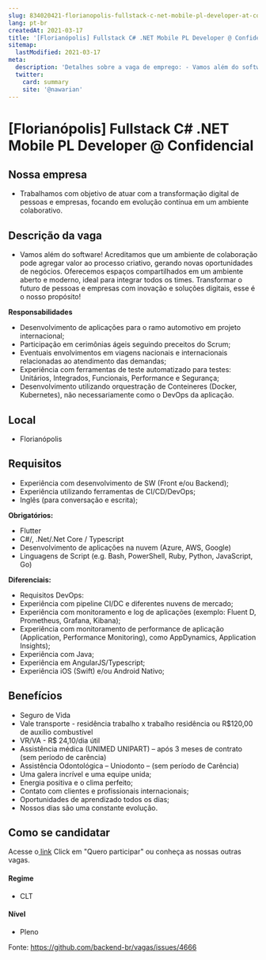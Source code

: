 ```yaml
---
slug: 834020421-florianopolis-fullstack-c-net-mobile-pl-developer-at-confidencial
lang: pt-br
createdAt: 2021-03-17
title: '[Florianópolis] Fullstack C# .NET Mobile PL Developer @ Confidencial - Vaga de Emprego'
sitemap:
  lastModified: 2021-03-17
meta:
  description: 'Detalhes sobre a vaga de emprego: - Vamos além do software! Acreditamos que um ambiente de colaboração pode agregar valor ao processo criativo, gerando novas oportunidades de negócios. Oferecemos espaços compartilhados em um ambiente aberto e moderno, ideal para integrar todos os times. Transformar o futuro de pessoas e empresas com inovação e soluções digitais, esse é o nosso propósito! **Responsabilidades** - Desenvolvimento de aplicações para o ramo automotivo em projeto internacional; - Participação em cerimônias ágeis seguindo preceitos do Scrum; - Eventuais envolvimentos em viagens nacionais e internacionais relacionadas ao atendimento das demandas; - Experiência com ferramentas de teste automatizado para testes: Unitários, Integrados, Funcionais, Performance e Segurança; - Desenvolvimento utilizando orquestração de Conteineres (Docker, Kubernetes), não necessariamente como o DevOps da aplicação.'
  twitter:
    card: summary
    site: '@nawarian'
---
```


# [Florianópolis] Fullstack C# .NET Mobile PL Developer @ Confidencial

## Nossa empresa

- Trabalhamos com objetivo de atuar com a transformação digital de pessoas e empresas, focando em evolução contínua em um ambiente colaborativo.

## Descrição da vaga

- Vamos além do software! Acreditamos que um ambiente de colaboração pode agregar valor ao processo criativo, gerando novas oportunidades de negócios. Oferecemos espaços compartilhados em um ambiente aberto e moderno, ideal para integrar todos os times. Transformar o futuro de pessoas e empresas com inovação e soluções digitais, esse é o nosso propósito!

**Responsabilidades**

- Desenvolvimento de aplicações para o ramo automotivo em projeto internacional;
- Participação em cerimônias ágeis seguindo preceitos do Scrum;
- Eventuais envolvimentos em viagens nacionais e internacionais relacionadas ao atendimento das demandas;
- Experiência com ferramentas de teste automatizado para testes: Unitários, Integrados, Funcionais, Performance e Segurança;
- Desenvolvimento utilizando orquestração de Conteineres (Docker, Kubernetes), não necessariamente como o DevOps da aplicação.

## Local

- Florianópolis

## Requisitos

- Experiência com desenvolvimento de SW (Front e/ou Backend);
- Experiência utilizando ferramentas de CI/CD/DevOps;
- Inglês (para conversação e escrita);

**Obrigatórios:**

- Flutter
- C#/, .Net/.Net Core / Typescript
- Desenvolvimento de aplicações na nuvem (Azure, AWS, Google)
- Linguagens de Script (e.g. Bash, PowerShell, Ruby, Python, JavaScript, Go)

**Diferenciais:**

- Requisitos DevOps:
- Experiência com pipeline CI/DC e diferentes nuvens de mercado;
- Experiência com monitoramento e log de aplicações (exemplo: Fluent D, Prometheus, Grafana, Kibana);
- Experiência com monitoramento de performance de aplicação (Application, Performance Monitoring), como AppDynamics, Application Insights);
- Experiência com Java;
- Experiência em AngularJS/Typescript;
- Experiência iOS (Swift) e/ou Android Nativo;

## Benefícios

- Seguro de Vida
- Vale transporte - residência trabalho x trabalho residência ou R$120,00 de auxílio combustível
- VR/VA - R$ 24,10/dia útil
- Assistência médica (UNIMED UNIPART) – após 3 meses de contrato (sem período de carência)
- Assistência Odontológica – Uniodonto – (sem período de Carência)
- Uma galera incrível e uma equipe unida;
- Energia positiva e o clima perfeito;
- Contato com clientes e profissionais internacionais;
- Oportunidades de aprendizado todos os dias;
- Nossos dias são uma constante evolução.

## Como se candidatar

Acesse o[ link](https://vagas.hunterco.com.br/job/6047c682c5d1c3001bc1f27b?c=3759)
Click em "Quero participar" ou conheça as nossas outras vagas.

#### Regime
- CLT

#### Nível
- Pleno




Fonte: https://github.com/backend-br/vagas/issues/4666